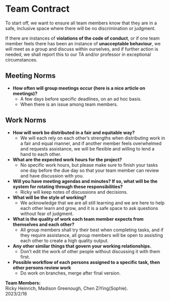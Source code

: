 # Team Contract

To start off, we want to ensure all team members know that they are in a safe, inclusive space where there will be no discrimination or judgment.

If there are instances of **violations of the code of conduct**, or if one team member feels there has been an instance of **unacceptable behaviour**, we will meet as a group and discuss within ourselves, and if further action is needed, we shall report this to our TA and/or professor in exceptional circumstances.

## Meeting Norms
- **How often will group meetings occur (here is a nice article on meetings)?**
    - A few days before specific deadlines, on an ad hoc basis.
    - When there is an issue among team members.

## Work Norms
- **How will work be distributed in a fair and equitable way?**
    - We will each rely on each other’s strengths when distributing work in a fair and equal manner, and if another member feels overwhelmed and requests assistance, we will be flexible and willing to lend a hand to each other. 
- **What are the expected work hours for the project?**
    - No specific work hours, but please make sure to finish your tasks one day before the due day so that your team member can review and have discussion with you.
- **Will you have meeting agendas and minutes? If so, what will be the system for rotating through these responsibilities?**
    - Ricky will keep notes of discussions and decisions. 
- **What will be the style of working?**
    - We acknowledge that we are all still learning and we are here to help each other learn and grow, and it is a safe space to ask questions without fear of judgment.
- **What is the quality of work each team member expects from themselves and each other?**
    - All group members shall try their best when completing tasks, and if they require assistance, all group members will be open to assisting each other to create a high quality output.
- **Any other similar things that govern your working relationships.**
    - Don’t edit the work of other people without discussing it with them first. 
- **Possible workflow of each persons assigned to a specific task, then other persons review work**
    - Do work on branches, merge after final version.


**Team Members:**   
Ricky Heinrich, Madison Greenough, Chen ZiYing(Sophie).  
2023/2/18


```python

```

